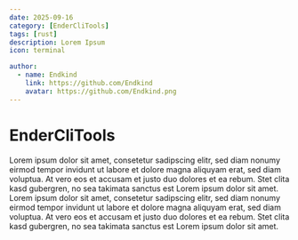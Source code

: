 ```yaml
---
date: 2025-09-16
category: [EnderCliTools]
tags: [rust]
description: Lorem Ipsum
icon: terminal

author:
  - name: Endkind
    link: https://github.com/Endkind
    avatar: https://github.com/Endkind.png
---
```


# EnderCliTools

Lorem ipsum dolor sit amet, consetetur sadipscing elitr, sed diam nonumy eirmod tempor invidunt ut labore et dolore magna aliquyam erat, sed diam voluptua. At vero eos et accusam et justo duo dolores et ea rebum. Stet clita kasd gubergren, no sea takimata sanctus est Lorem ipsum dolor sit amet. Lorem ipsum dolor sit amet, consetetur sadipscing elitr, sed diam nonumy eirmod tempor invidunt ut labore et dolore magna aliquyam erat, sed diam voluptua. At vero eos et accusam et justo duo dolores et ea rebum. Stet clita kasd gubergren, no sea takimata sanctus est Lorem ipsum dolor sit amet.

